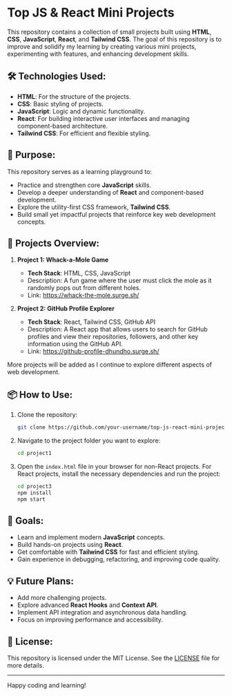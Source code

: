 # Top JS & React Mini Projects

This repository contains a collection of small projects built using **HTML**, **CSS**, **JavaScript**, **React**, and **Tailwind CSS**. The goal of this repository is to improve and solidify my learning by creating various mini projects, experimenting with features, and enhancing development skills.

## 🛠️ Technologies Used:
- **HTML**: For the structure of the projects.
- **CSS**: Basic styling of projects.
- **JavaScript**: Logic and dynamic functionality.
- **React**: For building interactive user interfaces and managing component-based architecture.
- **Tailwind CSS**: For efficient and flexible styling.

## 🚀 Purpose:
This repository serves as a learning playground to:
- Practice and strengthen core **JavaScript** skills.
- Develop a deeper understanding of **React** and component-based development.
- Explore the utility-first CSS framework, **Tailwind CSS**.
- Build small yet impactful projects that reinforce key web development concepts.


## 🧩 Projects Overview:

1. **Project 1: Whack-a-Mole Game**
   - **Tech Stack**: HTML, CSS, JavaScript
   - Description: A fun game where the user must click the mole as it randomly pops out from different holes.
   - Link: https://whack-the-mole.surge.sh/
   
2. **Project 2: GitHub Profile Explorer**
   - **Tech Stack**: React, Tailwind CSS, GitHub API
   - Description: A React app that allows users to search for GitHub profiles and view their repositories, followers, and other key information using the GitHub API.
   - Link: https://github-profile-dhundho.surge.sh/

More projects will be added as I continue to explore different aspects of web development.

## 📦 How to Use:
1. Clone the repository:
    ```bash
    git clone https://github.com/your-username/top-js-react-mini-projects.git
    ```
   
2. Navigate to the project folder you want to explore:
    ```bash
    cd project1
    ```

3. Open the `index.html` file in your browser for non-React projects. For React projects, install the necessary dependencies and run the project:
    ```bash
    cd project3
    npm install
    npm start
    ```

## 🎯 Goals:
- Learn and implement modern **JavaScript** concepts.
- Build hands-on projects using **React**.
- Get comfortable with **Tailwind CSS** for fast and efficient styling.
- Gain experience in debugging, refactoring, and improving code quality.

## 💡 Future Plans:
- Add more challenging projects.
- Explore advanced **React Hooks** and **Context API**.
- Implement API integration and asynchronous data handling.
- Focus on improving performance and accessibility.

## 📄 License:
This repository is licensed under the MIT License. See the [LICENSE](LICENSE) file for more details.

---

Happy coding and learning!
